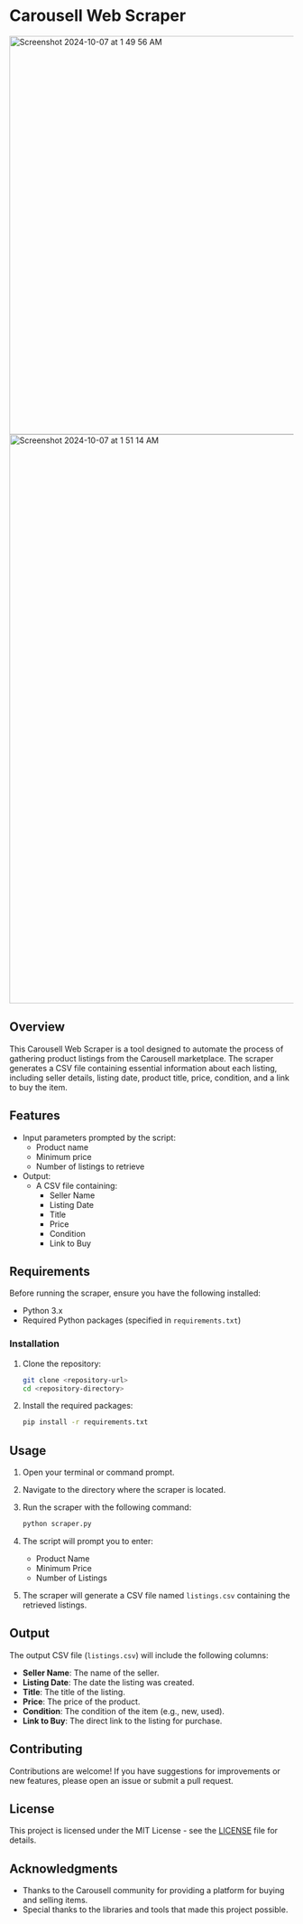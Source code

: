 # Carousell Web Scraper

<img width="705" alt="Screenshot 2024-10-07 at 1 49 56 AM" src="https://github.com/user-attachments/assets/f25bc628-43b7-4770-b03a-cdf1c3de8385">

<img width="1007" alt="Screenshot 2024-10-07 at 1 51 14 AM" src="https://github.com/user-attachments/assets/7db33d06-b867-4b6b-9ea5-06594bcc8579">


## Overview

This Carousell Web Scraper is a tool designed to automate the process of gathering product listings from the Carousell marketplace. The scraper generates a CSV file containing essential information about each listing, including seller details, listing date, product title, price, condition, and a link to buy the item.

## Features

- Input parameters prompted by the script:
  - Product name
  - Minimum price
  - Number of listings to retrieve
- Output: 
  - A CSV file containing:
    - Seller Name
    - Listing Date
    - Title
    - Price
    - Condition
    - Link to Buy

## Requirements

Before running the scraper, ensure you have the following installed:

- Python 3.x
- Required Python packages (specified in `requirements.txt`)

### Installation

1. Clone the repository:

   ```bash
   git clone <repository-url>
   cd <repository-directory>
   ```

2. Install the required packages:

   ```bash
   pip install -r requirements.txt
   ```

## Usage

1. Open your terminal or command prompt.
2. Navigate to the directory where the scraper is located.
3. Run the scraper with the following command:

   ```bash
   python scraper.py
   ```

4. The script will prompt you to enter:
   - Product Name
   - Minimum Price
   - Number of Listings

5. The scraper will generate a CSV file named `listings.csv` containing the retrieved listings.

## Output

The output CSV file (`listings.csv`) will include the following columns:

- **Seller Name**: The name of the seller.
- **Listing Date**: The date the listing was created.
- **Title**: The title of the listing.
- **Price**: The price of the product.
- **Condition**: The condition of the item (e.g., new, used).
- **Link to Buy**: The direct link to the listing for purchase.

## Contributing

Contributions are welcome! If you have suggestions for improvements or new features, please open an issue or submit a pull request.

## License

This project is licensed under the MIT License - see the [LICENSE](LICENSE) file for details.

## Acknowledgments

- Thanks to the Carousell community for providing a platform for buying and selling items.
- Special thanks to the libraries and tools that made this project possible.
